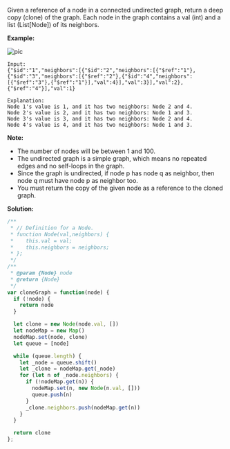 Given a reference of a node in a connected undirected graph, return a deep copy (clone) of the graph. Each node in the graph contains a val (int) and a list (List[Node]) of its neighbors.

**Example:**

![pic](https://assets.leetcode.com/uploads/2019/11/04/133_clone_graph_question.png)

```
Input:
{"$id":"1","neighbors":[{"$id":"2","neighbors":[{"$ref":"1"},{"$id":"3","neighbors":[{"$ref":"2"},{"$id":"4","neighbors":[{"$ref":"3"},{"$ref":"1"}],"val":4}],"val":3}],"val":2},{"$ref":"4"}],"val":1}

Explanation:
Node 1's value is 1, and it has two neighbors: Node 2 and 4.
Node 2's value is 2, and it has two neighbors: Node 1 and 3.
Node 3's value is 3, and it has two neighbors: Node 2 and 4.
Node 4's value is 4, and it has two neighbors: Node 1 and 3.
```

**Note:**

- The number of nodes will be between 1 and 100.
- The undirected graph is a simple graph, which means no repeated edges and no self-loops in the graph.
- Since the graph is undirected, if node p has node q as neighbor, then node q must have node p as neighbor too.
- You must return the copy of the given node as a reference to the cloned graph.

**Solution:**

```js
/**
 * // Definition for a Node.
 * function Node(val,neighbors) {
 *    this.val = val;
 *    this.neighbors = neighbors;
 * };
 */
/**
 * @param {Node} node
 * @return {Node}
 */
var cloneGraph = function(node) {
  if (!node) {
    return node
  }

  let clone = new Node(node.val, [])
  let nodeMap = new Map()
  nodeMap.set(node, clone)
  let queue = [node]

  while (queue.length) {
    let _node = queue.shift()
    let _clone = nodeMap.get(_node)
    for (let n of _node.neighbors) {
      if (!nodeMap.get(n)) {
        nodeMap.set(n, new Node(n.val, []))
        queue.push(n)
      }
      _clone.neighbors.push(nodeMap.get(n))
    }
  }

  return clone
};
```
